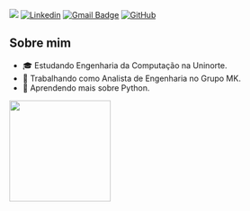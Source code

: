 ![](https://komarev.com/ghpvc/?username=nascx&color=006bed)
[![Linkedin](https://img.shields.io/badge/-Wesley_Nascimento-blue?style=flat-square&logo=Linkedin&logoColor=white&link=https://www.linkedin.com/in/wesley-nascimento-260486303/)](https://www.linkedin.com/in/wesley-nascimento-260486303/)
[![Gmail Badge](https://img.shields.io/badge/-seuemail@email.com-006bed?style=flat-square&logo=Gmail&logoColor=white&link=mailto:wnascx@gmail.com)](mailto:SEU-EMAIL)
[![GitHub](https://img.shields.io/github/followers/nascx?label=follow&style=social)](https://github.com/nascx)

## Sobre mim

- 🎓 Estudando Engenharia da Computação na Uninorte.
- 💼 Trabalhando como Analista de Engenharia no Grupo MK.
- 🌱 Aprendendo mais sobre Python.

<a href="https://github.com/nascx" title="Perfil do Wesley">
  <img height="180em" src="https://github-readme-stats.vercel.app/api?username=nascx&theme=dracula&show_icons=true" />
</a>


